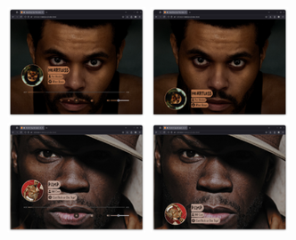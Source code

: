 <div style="display: grid; grid-template-columns: 1fr 1fr; grid-template-rows: 1fr 1fr; gap: 10px; width: 100%; max-width: 600px;">
        <img src="src/gallery/Screenshot From 2025-04-04 01-23-08.png" alt="Image 1" style="width: 100%; height: auto;">
        <img src="src/gallery/Screenshot From 2025-04-04 01-23-15.png" alt="Image 2" style="width: 100%; height: auto;">
        <img src="src/gallery/Screenshot From 2025-04-04 01-31-50.png" alt="Image 3" style="width: 100%; height: auto;">
        <img src="src/gallery/Screenshot From 2025-04-04 01-32-11.png" alt="Image 4" style="width: 100%; height: auto;">
</div>
